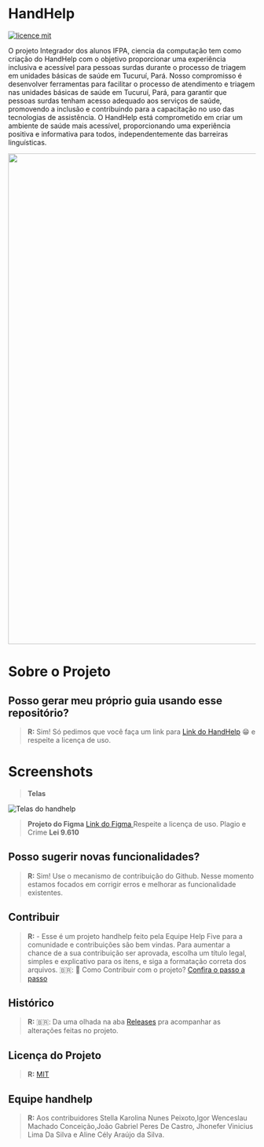 # HandHelp

[![licence mit](https://img.shields.io/badge/licence-MIT-blue.svg)](./License)

O projeto Integrador dos alunos IFPA, ciencia da computação tem como criação do HandHelp  com o objetivo proporcionar uma experiência inclusiva e acessível para pessoas surdas durante o processo de triagem em unidades básicas de saúde em Tucuruí, Pará. Nosso compromisso é desenvolver ferramentas para facilitar o processo de atendimento e triagem nas unidades básicas de saúde em Tucuruí, Pará, para garantir que pessoas surdas tenham acesso adequado aos serviços de saúde, promovendo a inclusão e contribuindo para a capacitação no uso das tecnologias de assistência. O HandHelp está comprometido em criar um ambiente de saúde mais acessível, proporcionando uma experiência positiva e informativa para todos, independentemente das barreiras linguísticas.

<p style="text-align: center;">
  <img src="assets/images/Librasbanner.png" width="1000" />
</p>

# Sobre o Projeto

## Posso gerar meu próprio guia usando esse repositório?
> **R:** Sim! Só pedimos que você faça um link para [Link do HandHelp](https://github.com/StellaKarolinaNunes/Projeto_Integrador)  😁 e respeite a licença de uso.

# Screenshots

> **Telas**

![Telas do handhelp](https://github.com/StellaKarolinaNunes/Projeto_Integrador_Handhelp/assets/118007989/07ff3430-8cb8-4de0-9d36-1cb3351e0df5)

> **Projeto do Figma** [Link do Figma ](https://github.com/StellaKarolinaNunes/Projeto_Integrador) Respeite a licença de uso. Plagio e Crime **Lei 9.610** 

## Posso sugerir novas funcionalidades?
> **R:** Sim! Use o mecanismo de contribuição do Github. Nesse momento estamos focados em corrigir erros e melhorar as funcionalidade existentes.

## Contribuir

> **R:** - Esse é um projeto handhelp feito pela Equipe Help Five para a comunidade e contribuições são bem vindas. Para aumentar a chance de a sua contribuição ser aprovada, escolha um título legal, simples e explicativo para os itens, e siga a formatação correta dos arquivos.
        🇧🇷: :purple_heart: Como Contribuir com o projeto? [Confira o passo a passo](./Contribuindo.md)

## Histórico
> **R:** 🇧🇷: Da uma olhada na aba [Releases](./Releases.md) pra acompanhar as alterações feitas no projeto.

## Licença do Projeto

> **R:** [MIT](./License)

## Equipe handhelp 
> **R:** Aos contribuidores Stella Karolina Nunes Peixoto,Igor Wenceslau Machado Conceição,João Gabriel Peres De Castro, Jhonefer Vinicius Lima Da Silva e  Aline Cély Araújo da Silva.
